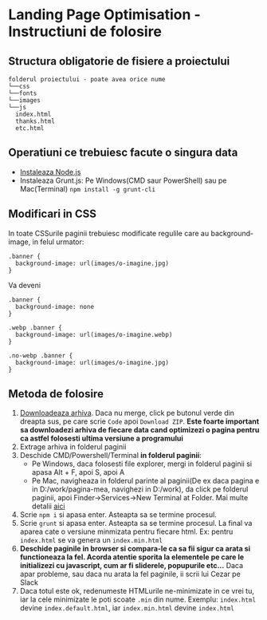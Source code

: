 # Landing Page Optimisation - **Instructiuni de folosire**

## Structura **obligatorie** de fisiere a proiectului
```
folderul proiectului - poate avea orice nume
└──css
└──fonts
└──images
└──js
  index.html
  thanks.html
  etc.html
```

## Operatiuni ce trebuiesc facute o singura data
- <a target="_blank" rel="nofollow noopener" href="https://nodejs.org/en/download/">Instaleaza Node.js</a>
- Instaleaza Grunt.js: Pe Windows(CMD saur PowerShell) sau pe Mac(Terminal) `npm install -g grunt-cli`

## Modificari in CSS
In toate CSSurile paginii trebuiesc modificate regulile care au background-image, in felul urmator:
```
.banner {
  background-image: url(images/o-imagine.jpg)
}
```

Va deveni
```
.banner {
  background-image: none
}

.webp .banner {
  background-image: url(images/o-imagine.webp)
}

.no-webp .banner {
  background-image: url(images/o-imagine.jpg)
}
```

## Metoda de folosire
1. <a target="_blank" rel="nofollow noopener" href="https://github.com/cezarmaftei/landing-optimisation/archive/refs/heads/main.zip">Downloadeaza arhiva</a>. Daca nu merge, click pe butonul verde din dreapta sus, pe care scrie `Code` apoi `Download ZIP`. **Este foarte important sa downloadezi arhiva de fiecare data cand optimizezi o pagina pentru ca astfel folosesti ultima versiune a programului**
2. Extrage arhiva in folderul paginii
3. Deschide CMD/Powershell/Terminal **in folderul paginii**:
    - Pe Windows, daca folosesti file explorer, mergi in folderul paginii si apasa Alt + F, apoi S, apoi A
    - Pe Mac, navigheaza in folderul parinte al paginii(De ex daca pagina e in D:/work/pagina-mea, navighezi in D:/work), da click pe folderul paginii, apoi Finder->Services->New Terminal at Folder. Mai multe detalii <a target="_blank" rel="nofollow noopener" href="https://www.maketecheasier.com/launch-terminal-current-folder-mac/#:~:text=Open%20the%20parent%20directory%20where,shortcut%20that%20you%20assigned%20before.">aici</a>
4. Scrie `npm i` si apasa enter. Asteapta sa se termine procesul.
5. Scrie `grunt` si apasa enter. Asteapta sa se termine procesul. La final va aparea cate o versiune minmizata pentru fiecare html. Ex: pentru `index.html` se va genera un `index.min.html`
6. **Deschide paginile in browser si compara-le ca sa fii sigur ca arata si functioneaza la fel. Acorda atentie sporita la elementele pe care le initializezi cu javascript, cum ar fi sliderele, popupurile etc...** Daca apar probleme, sau daca nu arata la fel paginile, ii scrii lui Cezar pe Slack
7. Daca totul este ok, redenumeste HTMLurile ne-minimizate in ce vrei tu, iar la cele minimizate le poti scoate `.min` din nume. Exemplu: `index.html` devine `index.default.html`, iar `index.min.html` devine `index.html`
<!--
## **English docs**

This project is meant to optimize the landing pages before launch. What it does:
- Scans the folder for .html files
- Reads the local CSS and JS files
- Concatenates and minimizes the CSS and JS files for each individual HTML
- Removes unused CSS
- Prints the CSS in `<head>`
- Prints the JS before `</body>`
- Adds webp images for all the images located in /images
- Adds modernizr webp script, that adds .webp and .no-webp classes to the `<body>`
- Replaces the `<img>` tags with `<picture>`
- __Does NOT replace the CSS classes yet, so .webp and .no-webp rules must be added manually in the CSS files__
- Minimizes the HTML and outputs it in teh root folder with the name + 'min.html'. For index.html, the output file is index.min.html

### Project File structure
```
root
  Gruntfile.js
  package.json
└───js
    webp.js
```

### Landing Page File structure
```
root
└──css
└──fonts
└──images
└──js
  index.html
  thanks.html
  etc.html
```

### Prerequisites
- [Node.js](https://nodejs.org/en/download/) installed on local machine
- [Grunt.js](https://gruntjs.com/) installed globally as follows: On Windows(CMD or PowerShell) or on Mac(Terminal) `npm install -g grunt-cli`

### How to use
1. Copy the files in the project folder
2. Open CMD or PowerShell or Terminal in the project folder
3. Install Node dependancies `npm i`
4. Run Grunt `grunt`
5. Hurray!
-->